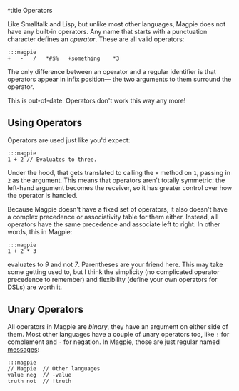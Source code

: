 ^title Operators

Like Smalltalk and Lisp, but unlike most other languages, Magpie does not have any built-in operators. Any name that starts with a punctuation character defines an *operator*. These are all valid operators:

    :::magpie
    +   -   /   *#$%   +something    *3

The only difference between an operator and a regular identifier is that operators appear in infix position&mdash; the two arguments to them surround the operator.

<p class="future">
This is out-of-date. Operators don't work this way any more!
</p>

## Using Operators

Operators are used just like you'd expect:

    :::magpie
    1 + 2 // Evaluates to three.

Under the hood, that gets translated to calling the `+` method on `1`, passing in `2` as the argument. This means that operators aren't totally symmetric: the left-hand argument becomes the receiver, so it has greater control over how the operator is handled.

Because Magpie doesn't have a fixed set of operators, it also doesn't have a complex precedence or associativity table for them either. Instead, all operators have the same precedence and associate left to right. In other words, this in Magpie:

    :::magpie
    1 + 2 * 3

evaluates to *9* and not *7*. Parentheses are your friend here. This may take some getting used to, but I think the simplicity (no complicated operator precedence to remember) and flexibility (define your own operators for DSLs) are worth it.

## Unary Operators

All operators in Magpie are *binary*, they have an argument on either side of them. Most other languages have a couple of unary operators too, like `!` for complement and `-` for negation. In Magpie, those are just regular named [messages](messages.html):

    :::magpie
    // Magpie  // Other languages
    value neg  // -value
    truth not  // !truth
